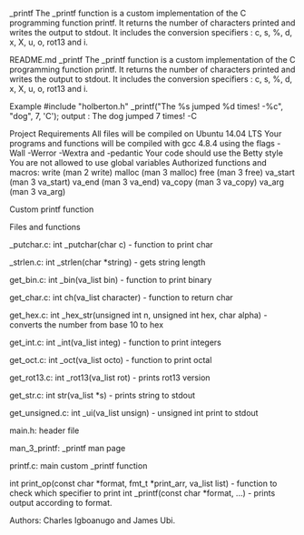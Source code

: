 _printf
The _printf function is a custom implementation of the C programming function printf. It returns the number of characters printed and writes the output to stdout. It includes the conversion specifiers : c, s, %, d, x, X, u, o, rot13 and i.

README.md
_printf
The _printf function is a custom implementation of the C programming function printf. It returns the number of characters printed and writes the output to stdout. It includes the conversion specifiers : c, s, %, d, x, X, u, o, rot13 and i.

Example
#include "holberton.h"
_printf("The %s jumped %d times! -%c", "dog", 7, 'C');
output : The dog jumped 7 times! -C

Project Requirements
All files will be compiled on Ubuntu 14.04 LTS
Your programs and functions will be compiled with gcc 4.8.4 using the flags -Wall -Werror -Wextra and -pedantic
Your code should use the Betty style
You are not allowed to use global variables
Authorized functions and macros:
write (man 2 write)
malloc (man 3 malloc)
free (man 3 free)
va_start (man 3 va_start)
va_end (man 3 va_end)
va_copy (man 3 va_copy)
va_arg (man 3 va_arg)

Custom printf function

Files and functions

_putchar.c:
int _putchar(char c) - function to print char

_strlen.c:
int _strlen(char *string) - gets string length

get_bin.c:
int _bin(va_list bin) - function to print binary

get_char.c:
int ch(va_list character) - function to return char

get_hex.c:
int _hex_str(unsigned int n, unsigned int hex, char alpha) - converts the number from base 10 to hex

get_int.c:
int _int(va_list integ) - function to print integers

get_oct.c:
int _oct(va_list octo) - function to print octal

get_rot13.c:
int _rot13(va_list rot) - prints rot13 version

get_str.c:
int str(va_list *s) - prints string to stdout

get_unsigned.c:
int _ui(va_list unsign) - unsigned int print to stdout

main.h: header file

man_3_printf: _printf man page

printf.c: main custom _printf function

int print_op(const char *format, fmt_t *print_arr, va_list list) - function to check which specifier to print
int _printf(const char *format, ...) - prints output according to format.

Authors:
Charles Igboanugo and James Ubi.
